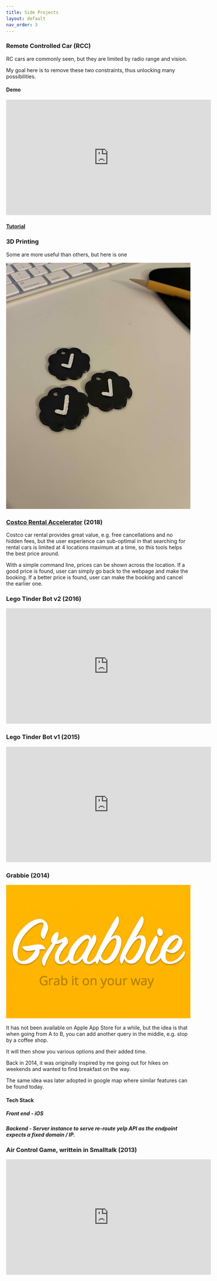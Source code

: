 ```yaml
---
title: Side Projects
layout: default
nav_order: 3
---
```


### Remote Controlled Car (RCC)

RC cars are commonly seen, but they are limited by radio range and vision.

My goal here is to remove these two constraints, thus unlocking many possibilities.

#### Demo

<iframe width="560" height="315" src="https://www.youtube.com/embed/DoqGxhrD8aU" title="YouTube video player" frameborder="0" allow="accelerometer; autoplay; clipboard-write; encrypted-media; gyroscope; picture-in-picture" allowfullscreen></iframe>

#### [Tutorial](/resources/how/HOW.md)

### 3D Printing

Some are more useful than others, but here is one

![](/resources/twitter_check.jpg)

### [Costco Rental Accelerator](https://github.com/wisechengyi/costco_rentalcar) (2018)

Costco car rental provides great value, e.g. free cancellations and no hidden fees, but the user experience can sub-optimal in that searching for rental cars is limited at 4 locations maximum at a time, so this tools helps the best price around.

With a simple command line, prices can be shown across the location. If a good price is found, user can simply go back to the webpage and make the booking. If a better price is found, user can make the booking and cancel the earlier one.


### Lego Tinder Bot v2 (2016)

<iframe width="560" height="315" src="https://www.youtube.com/embed/BZWxRTABSGY" title="YouTube video player" frameborder="0" allow="accelerometer; autoplay; clipboard-write; encrypted-media; gyroscope; picture-in-picture" allowfullscreen></iframe>

### Lego Tinder Bot v1 (2015)

<iframe width="560" height="315" src="https://www.youtube.com/embed/_-EPT7NwNXI" title="YouTube video player" frameborder="0" allow="accelerometer; autoplay; clipboard-write; encrypted-media; gyroscope; picture-in-picture" allowfullscreen></iframe>

### Grabbie (2014)

![](/resources/grabbie.png)

It has not been available on Apple App Store for a while, but the idea is that when going from A to B, you can add another query in the middle, e.g. stop by a coffee shop.

It will then show you various options and their added time.

Back in 2014, it was originally inspired by me going out for hikes on weekends and wanted to find breakfast on the way.

The same idea was later adopted in google map where similar features can be found today.

#### Tech Stack
##### Front end - iOS
##### Backend - Server instance to serve re-route yelp API as the endpoint expects a fixed domain / IP.

### Air Control Game, writtein in Smalltalk (2013)

<iframe width="560" height="315" src="https://www.youtube.com/embed/AWg2zlmB_4w" title="YouTube video player" frameborder="0" allow="accelerometer; autoplay; clipboard-write; encrypted-media; gyroscope; picture-in-picture" allowfullscreen></iframe>

<script async src="https://pagead2.googlesyndication.com/pagead/js/adsbygoogle.js?client=ca-pub-9658098054613095"
     crossorigin="anonymous"></script>